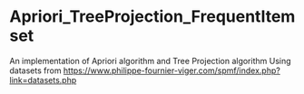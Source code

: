 # Apriori_TreeProjection_FrequentItemset
An implementation of Apriori algorithm and Tree Projection algorithm
Using datasets from https://www.philippe-fournier-viger.com/spmf/index.php?link=datasets.php
